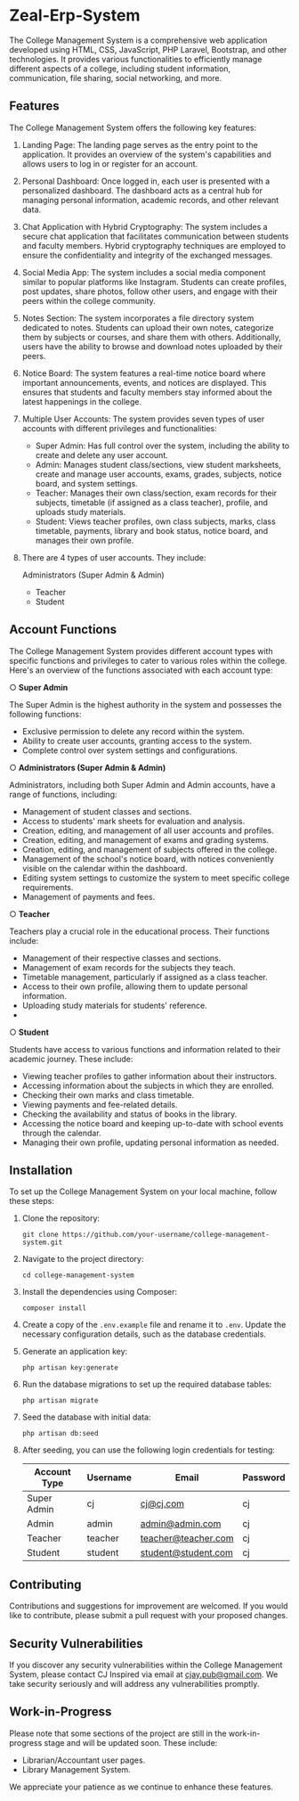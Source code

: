 # Zeal-Erp-System

The College Management System is a comprehensive web application developed using HTML, CSS, JavaScript, PHP Laravel, Bootstrap, and other technologies. It provides various functionalities to efficiently manage different aspects of a college, including student information, communication, file sharing, social networking, and more.

## Features

The College Management System offers the following key features:

1. Landing Page: The landing page serves as the entry point to the application. It provides an overview of the system's capabilities and allows users to log in or register for an account.

2. Personal Dashboard: Once logged in, each user is presented with a personalized dashboard. The dashboard acts as a central hub for managing personal information, academic records, and other relevant data.

3. Chat Application with Hybrid Cryptography: The system includes a secure chat application that facilitates communication between students and faculty members. Hybrid cryptography techniques are employed to ensure the confidentiality and integrity of the exchanged messages.

4. Social Media App: The system includes a social media component similar to popular platforms like Instagram. Students can create profiles, post updates, share photos, follow other users, and engage with their peers within the college community.

5. Notes Section: The system incorporates a file directory system dedicated to notes. Students can upload their own notes, categorize them by subjects or courses, and share them with others. Additionally, users have the ability to browse and download notes uploaded by their peers.

6. Notice Board: The system features a real-time notice board where important announcements, events, and notices are displayed. This ensures that students and faculty members stay informed about the latest happenings in the college.

7. Multiple User Accounts: The system provides seven types of user accounts with different privileges and functionalities:

   - Super Admin: Has full control over the system, including the ability to create and delete any user account.
   - Admin: Manages student class/sections, view student marksheets, create and manage user accounts, exams, grades, subjects, notice board, and system settings.
   - Teacher: Manages their own class/section, exam records for their subjects, timetable (if assigned as a class teacher), profile, and uploads study materials.
   - Student: Views teacher profiles, own class subjects, marks, class timetable, payments, library and book status, notice board, and manages their own profile.
8. There are 4 types of user accounts. They include:

    Administrators (Super Admin & Admin)
    
    - Teacher
    - Student

## Account Functions
The College Management System provides different account types with specific functions and privileges to cater to various roles within the college. Here's an overview of the functions associated with each account type:

&#9675; **Super Admin**

The Super Admin is the highest authority in the system and possesses the following functions:

- Exclusive permission to delete any record within the system.
- Ability to create user accounts, granting access to the system.
- Complete control over system settings and configurations.
  
&#9675; **Administrators (Super Admin & Admin)**

Administrators, including both Super Admin and Admin accounts, have a range of functions, including:

- Management of student classes and sections.
- Access to students' mark sheets for evaluation and analysis.
- Creation, editing, and management of all user accounts and profiles.
- Creation, editing, and management of exams and grading systems.
- Creation, editing, and management of subjects offered in the college.
- Management of the school's notice board, with notices conveniently visible on the calendar within the dashboard.
- Editing system settings to customize the system to meet specific college requirements.
- Management of payments and fees.

&#9675; **Teacher**

Teachers play a crucial role in the educational process. Their functions include:

- Management of their respective classes and sections.
- Management of exam records for the subjects they teach.
- Timetable management, particularly if assigned as a class teacher.
- Access to their own profile, allowing them to update personal information.
- Uploading study materials for students' reference.
- 
&#9675; **Student**

Students have access to various functions and information related to their academic journey. These include:

- Viewing teacher profiles to gather information about their instructors.
- Accessing information about the subjects in which they are enrolled.
- Checking their own marks and class timetable.
- Viewing payments and fee-related details.
- Checking the availability and status of books in the library.
- Accessing the notice board and keeping up-to-date with school events through the calendar.
- Managing their own profile, updating personal information as needed.

## Installation

To set up the College Management System on your local machine, follow these steps:

1. Clone the repository:

   ```
   git clone https://github.com/your-username/college-management-system.git
   ```

2. Navigate to the project directory:

   ```
   cd college-management-system
   ```

3. Install the dependencies using Composer:

   ```
   composer install
   ```

4. Create a copy of the `.env.example` file and rename it to `.env`. Update the necessary configuration details, such as the database credentials.

5. Generate an application key:

   ```
   php artisan key:generate
   ```

6. Run the database migrations to set up the required database tables:

   ```
   php artisan migrate
   ```

7. Seed the database with initial data:

   ```
   php artisan db:seed
   ```

8. After seeding, you can use the following login credentials for testing:

   | Account Type | Username | Email                      | Password |
   | ------------ | -------- | -------------------------- | -------- |
   | Super Admin  | cj       | cj@cj.com                  | cj       | 
   | Admin        | admin    | admin@admin.com            | cj       |
   | Teacher      | teacher  | teacher@teacher.com        | cj       |
   | Student      | student  | student@student.com        | cj       |

## Contributing

Contributions and suggestions for improvement are welcomed. If you would like to contribute, please submit a pull request with your proposed changes.

## Security Vulnerabilities

If you discover any security vulnerabilities within the College Management System, please contact CJ Inspired via email at cjay.pub@gmail.com. We take security seriously and will address any vulnerabilities promptly.

## Work-in-Progress

Please note that some sections of the project are still in the work-in-progress stage and will be updated soon. These include:

- Librarian/Accountant user pages.
- Library Management System.

We appreciate your patience as we continue to enhance these features.

